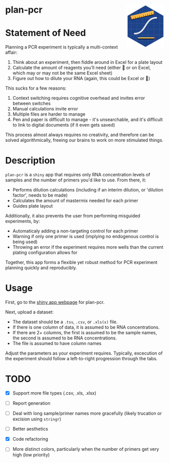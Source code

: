 # plan-pcr <img src='plan-pcr.png' align="right" height="138" />

# Statement of Need

Planning a PCR experiment is typically a multi-context affair:
1. Think about an experiment, then fiddle around in Excel for a plate layout
2. Calculate the amount of reagents you'll need (either 📝 or on Excel, which may or may not be the same Excel sheet)
3. Figure out how to dilute your RNA (again, this could be Excel or 📝)

This sucks for a few reasons:
1. Context switching requires cognitive overhead and invites error between switches
2. Manual calculations invite error
3. Multiple files are harder to manage
4. Pen and paper is difficult to manage - it's unsearchable, and it's difficult to link to digital documents (if it even gets saved)

This process almost always requires no creativity, and therefore can be solved algorithmically, freeing our brains to work on more stimulated things.

# Description

`plan-pcr` is a `shiny` app that requires only RNA concentration levels of samples and the number of primers you'd like to use. From there, it:
- Performs dilution calculations (including if an interim dilution, or 'dilution factor', needs to be made)
- Calculates the amount of mastermix needed for each primer
- Guides plate layout

Additionally, it also prevents the user from performing misguided experiments, by: 
- Automaticaly adding a non-targeting control for each primer
- Warning if only one primer is used (implying no endogenous control is being used)
- Throwing an error if the experiment requires more wells than the current plating configuration allows for

Together, this app forms a flexible yet robust method for PCR experiment planning quickly and reproducibly.

# Usage

First, go to the [shiny app webpage](https://kai-a.shinyapps.io/plan-pcr/) for plan-pcr.

Next, upload a dataset: 
* The dataset should be a `.tsv`, `.csv`, or `.xls(x)` file. 
* If there is one column of data, it is assumed to be RNA concentrations. 
* If there are 2+ columns, the first is assumed to be the sample names, the second is assumed to be RNA concentrations.
* The file is assumed to have column names

Adjust the parameters as your experiment requires. Typically, excecution of the experiment should follow a left-to-right progression through the tabs.

# TODO

- [x] Support more file types (.csv, .xls, .xlsx)
- [ ] Report generation
- [ ] Deal with long sample/primer names more gracefully (likely trucation or excision using `stringr`)
- [ ] Better aesthetics
- [x] Code refactoring
- [ ] More distinct colors, particularly when the number of primers get very high (low priority)

